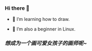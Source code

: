 ### Hi there 👋

- 🎨 I’m learning how to draw.

- 🐧 I’m also a beginner in Linux.

### *想成为一个画可爱女孩子的画师呢~*

<!--
**lishengxlin/lishengxlin** is a ✨ _special_ ✨ repository because its `README.md` (this file) appears on your GitHub profile.

Here are some ideas to get you started:

- 🔭 I’m currently working on ...
- 🌱 I’m currently learning ...
- 👯 I’m looking to collaborate on ...
- 🤔 I’m looking for help with ...
- 💬 Ask me about ...
- 📫 How to reach me: ...
- 😄 Pronouns: ...
- ⚡ Fun fact: ...
-->
